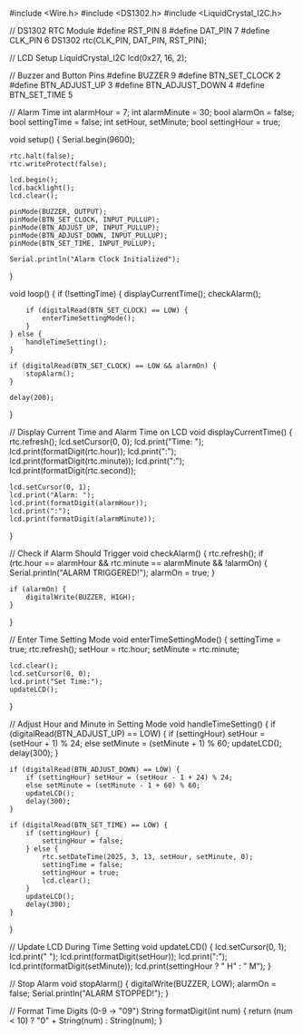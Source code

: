 #include <Wire.h>
#include <DS1302.h>
#include <LiquidCrystal_I2C.h>

// DS1302 RTC Module
#define RST_PIN 8
#define DAT_PIN 7
#define CLK_PIN 6
DS1302 rtc(CLK_PIN, DAT_PIN, RST_PIN);

// LCD Setup
LiquidCrystal_I2C lcd(0x27, 16, 2);

// Buzzer and Button Pins
#define BUZZER 9
#define BTN_SET_CLOCK 2
#define BTN_ADJUST_UP 3
#define BTN_ADJUST_DOWN 4
#define BTN_SET_TIME 5

// Alarm Time
int alarmHour = 7;
int alarmMinute = 30;
bool alarmOn = false;
bool settingTime = false;
int setHour, setMinute;
bool settingHour = true;

void setup() {
    Serial.begin(9600);

    rtc.halt(false);
    rtc.writeProtect(false);

    lcd.begin();
    lcd.backlight();
    lcd.clear();

    pinMode(BUZZER, OUTPUT);
    pinMode(BTN_SET_CLOCK, INPUT_PULLUP);
    pinMode(BTN_ADJUST_UP, INPUT_PULLUP);
    pinMode(BTN_ADJUST_DOWN, INPUT_PULLUP);
    pinMode(BTN_SET_TIME, INPUT_PULLUP);

    Serial.println("Alarm Clock Initialized");
}

void loop() {
    if (!settingTime) {
        displayCurrentTime();
        checkAlarm();

        if (digitalRead(BTN_SET_CLOCK) == LOW) {
            enterTimeSettingMode();
        }
    } else {
        handleTimeSetting();
    }

    if (digitalRead(BTN_SET_CLOCK) == LOW && alarmOn) {
        stopAlarm();
    }

    delay(200);
}

// Display Current Time and Alarm Time on LCD
void displayCurrentTime() {
    rtc.refresh();
    lcd.setCursor(0, 0);
    lcd.print("Time: ");
    lcd.print(formatDigit(rtc.hour));
    lcd.print(":");
    lcd.print(formatDigit(rtc.minute));
    lcd.print(":");
    lcd.print(formatDigit(rtc.second));

    lcd.setCursor(0, 1);
    lcd.print("Alarm: ");
    lcd.print(formatDigit(alarmHour));
    lcd.print(":");
    lcd.print(formatDigit(alarmMinute));
}

// Check if Alarm Should Trigger
void checkAlarm() {
    rtc.refresh();
    if (rtc.hour == alarmHour && rtc.minute == alarmMinute && !alarmOn) {
        Serial.println("ALARM TRIGGERED!");
        alarmOn = true;
    }

    if (alarmOn) {
        digitalWrite(BUZZER, HIGH);
    }
}

// Enter Time Setting Mode
void enterTimeSettingMode() {
    settingTime = true;
    rtc.refresh();
    setHour = rtc.hour;
    setMinute = rtc.minute;
    
    lcd.clear();
    lcd.setCursor(0, 0);
    lcd.print("Set Time:");
    updateLCD();
}

// Adjust Hour and Minute in Setting Mode
void handleTimeSetting() {
    if (digitalRead(BTN_ADJUST_UP) == LOW) {
        if (settingHour) setHour = (setHour + 1) % 24;
        else setMinute = (setMinute + 1) % 60;
        updateLCD();
        delay(300);
    }

    if (digitalRead(BTN_ADJUST_DOWN) == LOW) {
        if (settingHour) setHour = (setHour - 1 + 24) % 24;
        else setMinute = (setMinute - 1 + 60) % 60;
        updateLCD();
        delay(300);
    }

    if (digitalRead(BTN_SET_TIME) == LOW) {
        if (settingHour) {
            settingHour = false;
        } else {
            rtc.setDateTime(2025, 3, 13, setHour, setMinute, 0);
            settingTime = false;
            settingHour = true;
            lcd.clear();
        }
        updateLCD();
        delay(300);
    }
}

// Update LCD During Time Setting
void updateLCD() {
    lcd.setCursor(0, 1);
    lcd.print(" ");
    lcd.print(formatDigit(setHour));
    lcd.print(":");
    lcd.print(formatDigit(setMinute));
    lcd.print(settingHour ? " H" : " M");
}

// Stop Alarm
void stopAlarm() {
    digitalWrite(BUZZER, LOW);
    alarmOn = false;
    Serial.println("ALARM STOPPED!");
}

// Format Time Digits (0-9 → "09")
String formatDigit(int num) {
    return (num < 10) ? "0" + String(num) : String(num);
}
